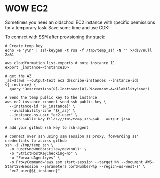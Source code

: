# WOW EC2

Sometimes you need an oldschool EC2 instance with specific permissions for a
temporary task. Save some time and use CDK!

To connect with SSM after provisioning the stack:
```
# Create temp key
echo -e 'y\n' | ssh-keygen -t rsa -f /tmp/temp_ssh -N '' >/dev/null 2>&1

aws cloudformation list-exports # note instance ID
export _instance=<instanceID>

# get the AZ
_az=$(aws --output=text ec2 describe-instances --instance-ids ${_instance} \
--query "Reservations[0].Instances[0].Placement.AvailabilityZone")

# Send the temp public key to the instance
aws ec2-instance-connect send-ssh-public-key \
  --instance-id "${_instance}" \
  --availability-zone "${_az}" \
  --instance-os-user "ec2-user" \
  --ssh-public-key file:///tmp/temp_ssh.pub --output json

# add your github ssh key to ssh-agent

# connect over ssh using ssm session as proxy, forwarding ssh credentials to access github
ssh -i /tmp/temp_ssh \
  -o "UserKnownHostsFile=/dev/null" \
  -o "StrictHostKeyChecking=no" \
  -o "ForwardAgent=yes" \
  -o ProxyCommand="aws ssm start-session --target %h --document AWS-StartSSHSession --parameters portNumber=%p --region=us-west-2" \
  "ec2-user@${_instance}"
```